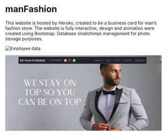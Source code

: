 # manFashion

This website is hosted by Heroko, created to be a business card for man’s fashion store.                                                                         The website is fully interactive, design and animation were created using Bootstrap.                                                                       Database (mailchimp) management for photo storage purposes. 

<img src="[/repository/assets/employee.png](https://github.com/saar1221/manFashion/blob/master/New%20folder/Capture.PNG)" alt="Employee data" title="Employee Data title">

![plot](./New%20folder/Capture.PNG)
